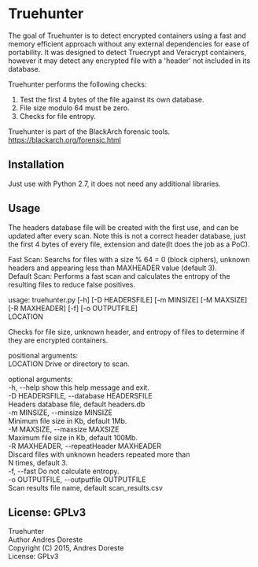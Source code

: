# Truehunter
The goal of Truehunter is to detect encrypted containers using a fast and memory efficient approach without any external dependencies for ease of portability. It was designed to detect Truecrypt and Veracrypt containers, however it may detect any encrypted file with a 'header' not included in its database.  
  
Truehunter performs the following checks:
1. Test the first 4 bytes of the file against its own database.  
2. File size modulo 64 must be zero.  
3. Checks for file entropy.  
  
Truehunter is part of the BlackArch forensic tools.  
https://blackarch.org/forensic.html

## Installation
Just use with Python 2.7, it does not need any additional libraries. 
  
## Usage  
  
The headers database file will be created with the first use, and can be updated after every scan. Note this is not a correct header database, just the first 4 bytes of every file, extension and date(It does the job as a PoC).  
  
Fast Scan: Searchs for files with a size % 64 = 0 (block ciphers), unknown headers and appearing less than MAXHEADER value (default 3).  
Default Scan: Performs a fast scan and calculates the entropy of the resulting files to reduce false positives.  
  
usage: truehunter.py [-h] [-D HEADERSFILE] [-m MINSIZE] [-M MAXSIZE]  
                     [-R MAXHEADER] [-f] [-o OUTPUTFILE]  
                      LOCATION  
  
Checks for file size, unknown header, and entropy of files to determine if  
they are encrypted containers.  
  
positional arguments:  
  LOCATION              Drive or directory to scan.  

optional arguments:  
  -h, --help            show this help message and exit.   
  -D HEADERSFILE, --database HEADERSFILE  
                        Headers database file, default headers.db  
  -m MINSIZE, --minsize MINSIZE  
                        Minimum file size in Kb, default 1Mb.  
  -M MAXSIZE, --maxsize MAXSIZE  
                        Maximum file size in Kb, default 100Mb.  
  -R MAXHEADER, --repeatHeader MAXHEADER  
                        Discard files with unknown headers repeated more than  
                        N times, default 3.  
  -f, --fast            Do not calculate entropy.  
  -o OUTPUTFILE, --outputfile OUTPUTFILE  
                        Scan results file name, default scan_results.csv  
  
## License: GPLv3
  
Truehunter  
Author Andres Doreste  
Copyright (C) 2015, Andres Doreste  
License:   GPLv3  
